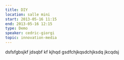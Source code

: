 ```yaml
---
title: DIY
location: salle mini
start: 2013-05-16 11:15
end: 2013-05-16 12:15
type: Demo
speaker: cedric-giorgi
topic: innovation-media
---
```


dsfsfgbsjkf jdsqbf kf kjhqd gsdfchjkqsdchjksdq jkcqdsj